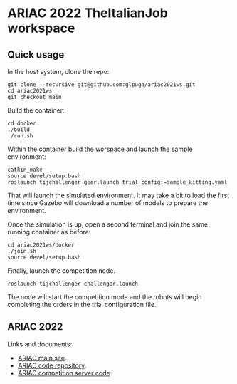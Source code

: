 # ARIAC 2022 TheItalianJob workspace

## Quick usage

In the host system, clone the repo:

```
git clone --recursive git@github.com:glpuga/ariac2021ws.git
cd ariac2021ws
git checkout main
```

Build the container:

```
cd docker
./build
./run.sh
```

Within the container build the worspace and launch the sample environment:

```
catkin_make
source devel/setup.bash
roslaunch tijchallenger gear.launch trial_config:=sample_kitting.yaml
```

That will launch the simulated environment. It may take a bit to load the first time since Gazebo will download a number of models to prepare the environment.

Once the simulation is up, open a second terminal and join the same running container as before:

```
cd ariac2021ws/docker
./join.sh
source devel/setup.bash
```

Finally, launch the competition node.

```
roslaunch tijchallenger challenger.launch
```

The node will start the competition mode and the robots will begin completing the orders in the trial configuration file.

## ARIAC 2022

Links and documents:

* [ARIAC main site](https://www.nist.gov/el/intelligent-systems-division-73500/agile-robotics-industrial-automation-competition).
* [ARIAC code repository](https://github.com/usnistgov/ARIAC/tree/ariac2021).
* [ARIAC competition server code](https://github.com/osrf/ariac-docker).

